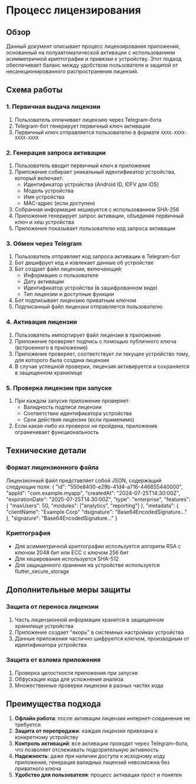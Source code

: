 # Процесс лицензирования

## Обзор

Данный документ описывает процесс лицензирования приложения, основанный на полуавтоматической активации с использованием асимметричной криптографии и привязки к устройству. Этот подход обеспечивает баланс между удобством пользователя и защитой от несанкционированного распространения лицензий.

## Схема работы

### 1. Первичная выдача лицензии

1. Пользователь оплачивает лицензию через Telegram-бота
2. Telegram-бот генерирует первичный ключ активации
3. Первичный ключ отправляется пользователю в формате `XXXX-XXXX-XXXX-XXXX`

### 2. Генерация запроса активации

1. Пользователь вводит первичный ключ в приложение
2. Приложение собирает уникальный идентификатор устройства, который включает:
   - Идентификатор устройства (Android ID, IDFV для iOS)
   - Модель устройства
   - Имя устройства
   - MAC-адрес (если доступен)
3. Собранная информация хешируется с использованием SHA-256
4. Приложение генерирует запрос активации, объединяя первичный ключ и хеш устройства
5. Приложение показывает пользователю код запроса активации

### 3. Обмен через Telegram

1. Пользователь отправляет код запроса активации в Telegram-бот
2. Бот дешифрует код и извлекает данные об устройстве
3. Бот создает файл лицензии, включающий:
   - Информацию о пользователе
   - Дату активации
   - Идентификатор устройства (в зашифрованном виде)
   - Тип лицензии и доступные функции
4. Бот подписывает лицензию приватным ключом
5. Подписанный файл лицензии отправляется пользователю

### 4. Активация лицензии

1. Пользователь импортирует файл лицензии в приложение
2. Приложение проверяет подпись с помощью публичного ключа (встроенного в приложение)
3. Приложение проверяет, соответствует ли текущее устройство тому, для которого была создана лицензия
4. В случае успешной проверки, лицензия активируется и сохраняется в защищенном хранилище

### 5. Проверка лицензии при запуске

1. При каждом запуске приложение проверяет:
   - Валидность подписи лицензии
   - Соответствие идентификатора устройства
   - Срок действия лицензии (если применимо)
2. Если какая-либо из проверок не пройдена, приложение ограничивает функциональность

## Технические детали

### Формат лицензионного файла

Лицензионный файл представляет собой JSON, содержащий следующие поля:
{
  "id": "550e8400-e29b-41d4-a716-446655440000",
  "appId": "com.example.myapp",
  "createdAt": "2024-07-25T14:30:00Z",
  "expirationDate": "2025-07-25T14:30:00Z",
  "type": "enterprise",
  "features": {
    "maxUsers": 50,
    "modules": ["analytics", "reporting"]
  },
  "metadata": {
    "clientName": "Example Corp"
    "dsignature": "Base64EncodedSignature..."
  },
  "signature": "Base64EncodedSignature..."
}

### Криптография

- Для асимметричной криптографии используется алгоритм RSA с ключом 2048 бит или ECC с ключом 256 бит
- Для хеширования используется SHA-512
- Для защищенного хранения на устройстве используется flutter_secure_storage

## Дополнительные меры защиты

### Защита от переноса лицензии

1. Часть лицензионной информации хранится в защищенном хранилище устройства
2. Приложение создает "якорь" в системных настройках устройства
3. Данные приложения частично шифруются ключом, производным от идентификатора устройства

### Защита от взлома приложения

1. Проверка целостности приложения при запуске
2. Обфускация кода для усложнения анализа
3. Множественные проверки лицензии в разных частях кода

## Преимущества подхода

1. **Офлайн работа**: после активации лицензии интернет-соединение не требуется
2. **Защита от перепродажи**: каждая лицензия привязана к конкретному устройству
3. **Контроль активаций**: все активации проходят через Telegram-бота, что позволяет отслеживать подозрительную активность
4. **Надежность**: даже при наличии доступа к исходному коду приложения, генерация валидных лицензий невозможна без приватного ключа
5. **Удобство для пользователя**: процесс активации прост и понятен
